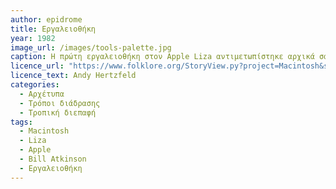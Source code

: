 ```yaml
---
author: epidrome
title: Εργαλειοθήκη 
year: 1982 
image_url: /images/tools-palette.jpg
caption: Η πρώτη εργαλειοθήκη στον Apple Liza αντιμετωπίστηκε αρχικά σαν μια ιδέα, γιατί λειτουργεί ως τροπική διεπαφή, το οποίο χαλάει την συνέπεια της βασικής σχεδίασης που θέλει κάθε συσκευή εισόδου να κάνει πάντα το ίδιο πράγμα και να μην αλλάζει συμπεριφορά.
licence_url: "https://www.folklore.org/StoryView.py?project=Macintosh&story=Busy_Being_Born.txt"
licence_text: Andy Hertzfeld
categories:
  - Αρχέτυπα 
  - Τρόποι διάδρασης
  - Τροπική διεπαφή
tags:
  - Macintosh
  - Liza
  - Apple
  - Bill Atkinson
  - Εργαλειοθήκη 
---
```

